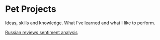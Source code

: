 # Pet Projects
 Ideas, skills and knowledge. What I've learned and what I like to perform. 


[Russian reviews sentiment analysis](https://github.com/cptcroissant/pet-projects/tree/main/restaurant%20review%20sentiment%20analysis)  
